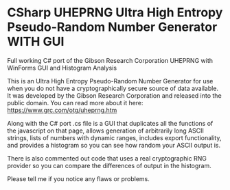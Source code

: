 # CSharp UHEPRNG Ultra High Entropy Pseudo-Random Number Generator WITH GUI
Full working C# port of the Gibson Research Corporation UHEPRNG with WinForms GUI and Histogram Analysis

This is an Ultra High Entropy Pseudo-Random Number Generator for use when you do not have a cryptographically secure source of data available.  It was developed by the Gibson Research Corporation and released into the public domain. You can read more about it here: https://www.grc.com/otg/uheprng.htm

Along with the C# port .cs file is a GUI that duplicates all the functions of the javascript on that page, allows generation of arbitrarily long ASCII strings, lists of numbers with dynamic ranges, includes export functionality, and provides a histogram so you can see how random your ASCII output is.

There is also commented out code that uses a real cryptographic RNG provider so you can compare the differences of output in the histogram.

Please tell me if you notice any flaws or problems.
